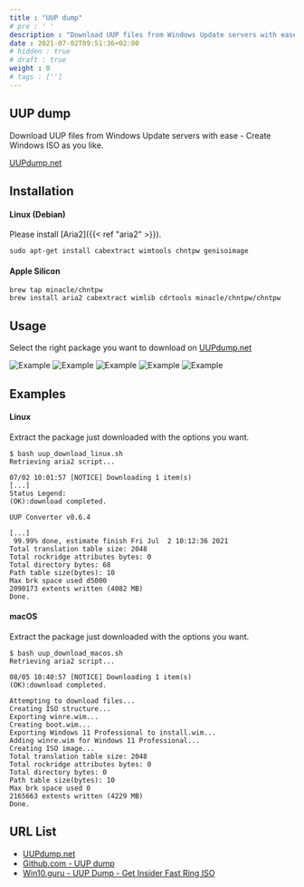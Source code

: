 ```yaml
---
title : "UUP dump"
# pre : ' '
description : "Download UUP files from Windows Update servers with ease."
date : 2021-07-02T09:51:36+02:00
# hidden : true
# draft : true
weight : 0
# tags : ['']
---
```


## UUP dump

Download UUP files from Windows Update servers with ease - Create Windows ISO as you like.

[UUPdump.net](https://uupdump.net/)

## Installation

#### Linux (Debian)

Please install [Aria2]({{< ref "aria2" >}}).

```plain
sudo apt-get install cabextract wimtools chntpw genisoimage
```

#### Apple Silicon

```plain
brew tap minacle/chntpw
brew install aria2 cabextract wimlib cdrtools minacle/chntpw/chntpw
```

## Usage

Select the right package you want to download on [UUPdump.net](https://uupdump.net/known.php)

![Example](images/example.png)
![Example](images/example2.png)
![Example](images/example3.png)
![Example](images/example4.png)
![Example](images/example5.png)

## Examples

#### Linux

Extract the package just downloaded with the options you want.

```plain
$ bash uup_download_linux.sh 
Retrieving aria2 script...

07/02 10:01:57 [NOTICE] Downloading 1 item(s)
[...]
Status Legend:
(OK):download completed.

UUP Converter v0.6.4

[...]
 99.99% done, estimate finish Fri Jul  2 10:12:36 2021
Total translation table size: 2048
Total rockridge attributes bytes: 0
Total directory bytes: 68
Path table size(bytes): 10
Max brk space used d5000
2090173 extents written (4082 MB)
Done.
```

#### macOS

Extract the package just downloaded with the options you want.

```plain
$ bash uup_download_macos.sh                                         
Retrieving aria2 script...

08/05 10:40:57 [NOTICE] Downloading 1 item(s)
(OK):download completed.

Attempting to download files...
Creating ISO structure...
Exporting winre.wim...
Creating boot.wim...
Exporting Windows 11 Professional to install.wim...
Adding winre.wim for Windows 11 Professional...
Creating ISO image...
Total translation table size: 2048
Total rockridge attributes bytes: 0
Total directory bytes: 0
Path table size(bytes): 10
Max brk space used 0
2165663 extents written (4229 MB)
Done.
```

## URL List

* [UUPdump.net](https://uupdump.net/)
* [Github.com - UUP dump](https://github.com/uup-dump)
* [Win10.guru - UUP Dump - Get Insider Fast Ring ISO](https://win10.guru/uup-dump-get-insider-fast-ring-iso/)
